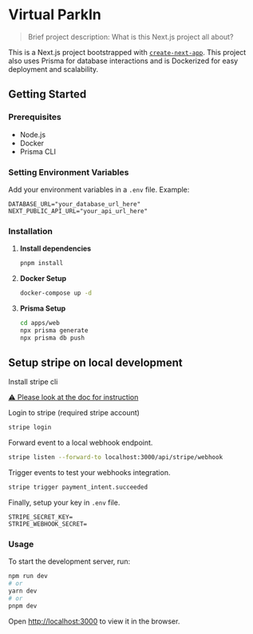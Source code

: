# Virtual ParkIn

> Brief project description: What is this Next.js project all about?

This is a Next.js project bootstrapped with [`create-next-app`](https://github.com/vercel/next.js/tree/canary/packages/create-next-app). This project also uses Prisma for database interactions and is Dockerized for easy deployment and scalability.

## Getting Started

### Prerequisites

- Node.js
- Docker
- Prisma CLI

### Setting Environment Variables

Add your environment variables in a `.env` file. Example:

```env
DATABASE_URL="your_database_url_here"
NEXT_PUBLIC_API_URL="your_api_url_here"
```

### Installation

1. **Install dependencies**

   ```bash
   pnpm install
   ```

2. **Docker Setup**

   ```bash
   docker-compose up -d
   ```

3. **Prisma Setup**

   ```bash
   cd apps/web
   npx prisma generate
   npx prisma db push
   ```

## Setup stripe on local development

Install stripe cli

[⚠️ Please look at the doc for instruction](https://stripe.com/docs/stripe-cli#install)

Login to stripe (required stripe account)

```sh
stripe login
```

Forward event to a local webhook endpoint.

```sh
stripe listen --forward-to localhost:3000/api/stripe/webhook
```

Trigger events to test your webhooks integration.

```sh
stripe trigger payment_intent.succeeded
```

Finally, setup your key in `.env` file.

```env
STRIPE_SECRET_KEY=
STRIPE_WEBHOOK_SECRET=
```

### Usage

To start the development server, run:

```bash
npm run dev
# or
yarn dev
# or
pnpm dev
```

Open [http://localhost:3000](http://localhost:3000) to view it in the browser.
